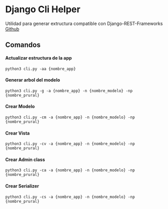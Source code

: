 # Django Cli Helper

Utilidad para generar extructura compatible con Django-REST-Frameworks [Github](https://github.com/l2radamanthys/django-cli-helper)



## Comandos

#### Actualizar estructura de la app

	python3 cli.py -aa {nombre_app}

#### Generar arbol del modelo

	python3 cli.py -g -a {nombre_app} -n {nombre_modelo} -np {nombre_prural}
	
#### Crear Modelo
	
	python3 cli.py -cm -a {nombre_app} -n {nombre_modelo} -np {nombre_prural}
	
#### Crear Vista
	
	python3 cli.py -cv -a {nombre_app} -n {nombre_modelo} -np {nombre_prural}
	
#### Crear Admin class
	
	python3 cli.py -ca -a {nombre_app} -n {nombre_modelo} -np {nombre_prural}
	
#### Crear Serializer

	python3 cli.py -cs -a {nombre_app} -n {nombre_modelo} -np {nombre_prural}